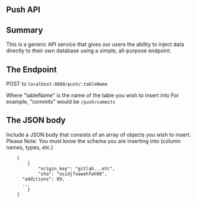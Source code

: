## Push API

## Summary

This is a generic API service that gives our users the ability to inject data directly to their own database using a simple, all-purpose endpoint.

## The Endpoint

POST to ```localhost:8080/push/:tableName```

Where "tableName" is the name of the table you wish to insert into 
For example, "commits" would be ```/push/commits```

## The JSON body

Include a JSON body that consists of an array of objects you wish to insert.
Please Note: You must know the schema you are inserting into (column names, types, etc.)
```
	[
		{
			"origin_key": "gitlab...etc",
			"sha": "osidjfoawehfwh08",
      "additions": 89,
      ...
		}
	]
```




